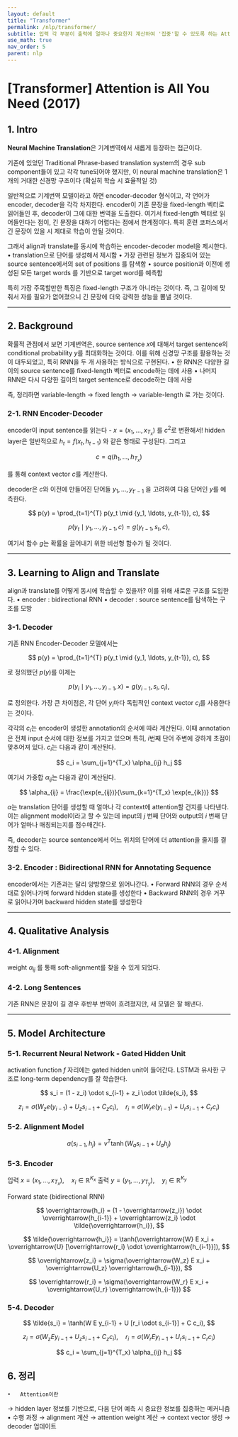 ```yaml
---
layout: default
title: "Transformer"
permalink: /nlp/transformer/
subtitle: 입력 각 부분이 출력에 얼마나 중요한지 계산하여 '집중'할 수 있도록 하는 Attention
use_math: true
nav_order: 5
parent: nlp
---
```


# [Transformer] Attention is All You Need (2017) 

## 1. Intro

**Neural Machine Translation**은 기계번역에서 새롭게 등장하는 접근이다.

기존에 있었던 Traditional Phrase-based translation system의 경우 sub component들이 있고 각각 tune되어야 했지만, 이 neural machine translation은 1개의 거대한 신경망 구조이다 (확실히 학습 시 효율적일 것)

일반적으로 기계번역 모델이라고 하면 encoder-decoder 형식이고, 각 언어가 encoder, decoder을 각각 차지한다. encoder이 기존 문장을 fixed-length 벡터로 읽어들인 후, decoder이 그에 대한 번역을 도출한다. 여기서 fixed-length 벡터로 읽어들인다는 점이, 긴 문장을 대하기 어렵다는 점에서 한계점이다. 특히 훈련 코퍼스에서 긴 문장이 있을 시 제대로 학습이 안될 것이다.

그래서 align과 translate를 동시에 학습하는 encoder-decoder model을 제시한다.
	•	translation으로 단어를 생성해서 제시함
	•	가장 관련된 정보가 집중되어 있는 source sentence에서의 set of positions 를 탐색함
	•	source position과 이전에 생성된 모든 target words 를 기반으로 target word를 예측함

특히 가장 주목할만한 특징은 fixed-length 구조가 아니라는 것이다. 즉, 그 길이에 맞춰서 자를 필요가 없어졌으니 긴 문장에 더욱 강력한 성능을 뽐낼 것이다.

---

## 2. Background

확률적 관점에서 보면 기계번역은, source sentence $x$에 대해서 target sentence의 conditional probability $y$를 최대화하는 것이다. 이를 위해 신경망 구조를 활용하는 것이 대두되었고, 특히 RNN을 두 개 사용하는 방식으로 구현된다.
	•	한 RNN은 다양한 길이의 source sentence를 fixed-length 벡터로 encode하는 데에 사용
	•	나머지 RNN은 다시 다양한 길이의 target sentence로 decode하는 데에 사용

즉, 정리하면 variable-length → fixed length → variable-length 로 가는 것이다.

### 2-1. RNN Encoder-Decoder

encoder이 input sentence를 읽는다 - $x = (x_1, \ldots, x_{T_x})$ 를 $c^2$로 변환해서! hidden layer은 일반적으로 $h_t = f(x_t, h_{t-1})$ 와 같은 형태로 구성된다. 그리고

$$
c = q({h_1, \ldots, h_{T_x}})
$$

를 통해 context vector $c$를 계산한다.

decoder은 $c$와 이전에 만들어진 단어들 ${y_1, \ldots, y_{t’-1}}$ 을 고려하여 다음 단어인 $y$를 예측한다.

$$
p(y) = \prod_{t=1}^{T} p(y_t \mid {y_1, \ldots, y_{t-1}}, c),
$$

$$
p(y_t \mid {y_1, \ldots, y_{t-1}}, c) = g(y_{t-1}, s_t, c),
$$

여기서 함수 $g$는 확률을 끌어내기 위한 비선형 함수가 될 것이다.

---

## 3. Learning to Align and Translate

align과 translate를 어떻게 동시에 학습할 수 있을까? 이를 위해 새로운 구조를 도입한다.
	•	encoder : bidirectional RNN
	•	decoder : source sentence를 탐색하는 구조를 모방


### 3-1. Decoder

기존 RNN Encoder-Decoder 모델에서는

$$
p(y) = \prod_{t=1}^{T} p(y_t \mid {y_1, \ldots, y_{t-1}}, c),
$$

로 정의했던 $p(y)$를 이제는

$$
p(y_i \mid y_1, \ldots, y_{i-1}, x) = g(y_{i-1}, s_i, c_i),
$$

로 정의한다. 가장 큰 차이점은, 각 단어 $y_i$마다 독립적인 context vector $c_i$를 사용한다는 것이다.

각각의 $c_i$는 encoder이 생성한 annotation의 순서에 따라 계산된다. 이때 annotation은 전체 input 순서에 대한 정보를 가지고 있으며 특히, $i$번째 단어 주변에 강하게 초점이 맞추어져 있다. $c_i$는 다음과 같이 계산된다.

$$
c_i = \sum_{j=1}^{T_x} \alpha_{ij} h_j
$$

여기서 가중합 $\alpha_{ij}$는 다음과 같이 계산된다.

$$
\alpha_{ij} = \frac{\exp(e_{ij})}{\sum_{k=1}^{T_x} \exp(e_{ik})}
$$

$\alpha$는 translation 단어를 생성할 때 얼마나 각 context에 attention할 건지를 나타낸다. 이는 alignment model이라고 할 수 있는데 input의 $j$ 번째 단어와 output의 $i$ 번째 단어가 얼마나 매칭되는지를 점수매긴다.

즉, decoder는 source sentence에서 어느 위치의 단어에 더 attention을 줄지를 결정할 수 있다.


### 3-2. Encoder : Bidirectional RNN for Annotating Sequence

encoder에서는 기존과는 달리 양방향으로 읽어나간다.
	•	Forward RNN의 경우 순서대로 읽어나가며 forward hidden state를 생성한다
	•	Backward RNN의 경우 거꾸로 읽어나가며 backward hidden state를 생성한다

---

## 4. Qualitative Analysis

### 4-1. Alignment

weight $\alpha_{ij}$ 를 통해 soft-alignment를 찾을 수 있게 되었다.


### 4-2. Long Sentences

기존 RNN은 문장이 길 경우 후반부 번역이 흐려졌지만, 새 모델은 잘 해낸다.

---

## 5. Model Architecture

### 5-1. Recurrent Neural Network - Gated Hidden Unit

activation function $f$ 자리에는 gated hidden unit이 들어간다. LSTM과 유사한 구조로 long-term dependency를 잘 학습한다.

$$
s_i = (1 - z_i) \odot s_{i-1} + z_i \odot \tilde{s_i},
$$

$$
z_i = \sigma(W_z e(y_{i-1}) + U_z s_{i-1} + C_z c_i), \quad
r_i = \sigma(W_r e(y_{i-1}) + U_r s_{i-1} + C_r c_i)
$$


### 5-2. Alignment Model

$$
a(s_{i-1}, h_j) = v^T \tanh(W_a s_{i-1} + U_a h_j)
$$


### 5-3. Encoder

입력 $x = (x_1, \ldots, x_{T_x}), \quad x_i \in \mathbb{R}^{K_x}$
출력 $y = (y_1, \ldots, y_{T_y}), \quad y_i \in \mathbb{R}^{K_y}$

Forward state (bidirectional RNN)

$$
\overrightarrow{h_i} = (1 - \overrightarrow{z_i}) \odot \overrightarrow{h_{i-1}} + \overrightarrow{z_i} \odot \tilde{\overrightarrow{h_i}},
$$

$$
\tilde{\overrightarrow{h_i}} = \tanh(\overrightarrow{W} E x_i + \overrightarrow{U} [\overrightarrow{r_i} \odot \overrightarrow{h_{i-1}}]),
$$

$$
\overrightarrow{z_i} = \sigma(\overrightarrow{W_z} E x_i + \overrightarrow{U_z} \overrightarrow{h_{i-1}}),
$$

$$
\overrightarrow{r_i} = \sigma(\overrightarrow{W_r} E x_i + \overrightarrow{U_r} \overrightarrow{h_{i-1}})
$$

### 5-4. Decoder

$$
\tilde{s_i} = \tanh(W E y_{i-1} + U [r_i \odot s_{i-1}] + C c_i),
$$

$$
z_i = \sigma(W_z E y_{i-1} + U_z s_{i-1} + C_z c_i),
\quad
r_i = \sigma(W_r E y_{i-1} + U_r s_{i-1} + C_r c_i)
$$

$$
c_i = \sum_{j=1}^{T_x} \alpha_{ij} h_j
$$


## 6. 정리

<div class="callout">

	•	Attention이란
→ hidden layer 정보를 기반으로, 다음 단어 예측 시 중요한 정보를 집중하는 메커니즘
	•	수행 과정
→ alignment 계산 → attention weight 계산 → context vector 생성 → decoder 업데이트

</div>